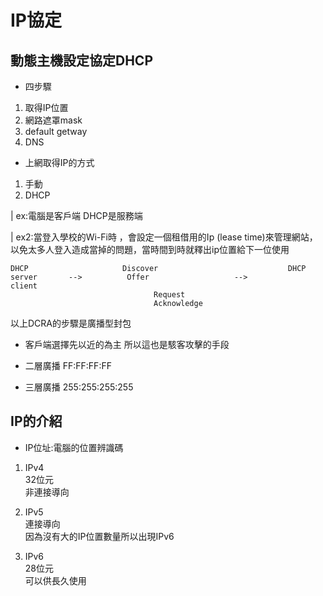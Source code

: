 # IP協定

## 動態主機設定協定DHCP
* 四步驟
1. 取得IP位置
2. 網路遮罩mask
3. default getway
4. DNS

* 上網取得IP的方式
1. 手動
2. DHCP

| ex:電腦是客戶端 DHCP是服務端

| ex2:當登入學校的Wi-Fi時 ，會設定一個租借用的Ip (lease time)來管理網站，以免太多人登入造成當掉的問題，當時間到時就釋出ip位置給下一位使用


    DHCP                     Discover                             DHCP
    server       -->          Offer                   -->            client
                                    Request
                                    Acknowledge

以上DCRA的步驟是廣播型封包
* 客戶端選擇先以近的為主 所以這也是駭客攻擊的手段

* 二層廣播 FF:FF:FF:FF
* 三層廣播 255:255:255:255

## IP的介紹
* IP位址:電腦的位置辨識碼

1. IPv4  
32位元  
非連接導向  

2. IPv5  
連接導向  
因為沒有大的IP位置數量所以出現IPv6  

3. IPv6  
28位元  
可以供長久使用  
